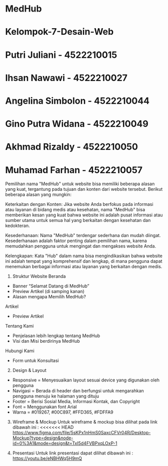# MedHub
# Kelompok-7-Desain-Web
# Putri Juliani - 4522210015
# Ihsan Nawawi - 4522210027
# Angelina Simbolon - 4522210044
# Gino Putra Widana - 4522210049
# Akhmad Rizaldy - 4522210050
# Muhamad Farhan - 4522210057

Pemilihan nama "MedHub" untuk website bisa memiliki beberapa alasan yang kuat, tergantung pada tujuan dan konten dari website tersebut. Berikut beberapa alasan yang mungkin:

Keterkaitan dengan Konten: Jika website Anda berfokus pada informasi atau layanan di bidang medis atau kesehatan, nama "MedHub" bisa memberikan kesan yang kuat bahwa website ini adalah pusat informasi atau sumber utama untuk semua hal yang berkaitan dengan kesehatan dan kedokteran.

Kesederhanaan: Nama "MedHub" terdengar sederhana dan mudah diingat. Kesederhanaan adalah faktor penting dalam pemilihan nama, karena memudahkan pengguna untuk mengingat dan mengakses website Anda.

Kelengkapan: Kata "Hub" dalam nama bisa mengindikasikan bahwa website ini adalah tempat yang komprehensif dan lengkap, di mana pengguna dapat menemukan berbagai informasi atau layanan yang berkaitan dengan medis.

1.	Struktur Website
Beranda
-	Banner “Selamat Datang di MedHub”
-	Preview Artikel (di samping kanan)
-	Alasan mengapa Memilih MedHub?
  
Artikel
-	Preview Artikel
  
Tentang Kami
-	Penjelasan lebih lengkap tentang MedHub
-	Visi dan Misi berdirinya MedHub

Hubungi Kami
-	Form untuk Konsultasi

2.	Design & Layout
-	Responsive = Menyesuaikan layout sesuai device yang digunakan oleh pengguna
-	Navigasi = Berada di header dan berfungsi untuk mengarahkan pengguna menuju ke halaman yang dituju
-	Footer = Berisi Sosial Media, Informasi Kontak, dan Copyright
-	Font = Menggunakan font Arial
-	Warna = #019267, #00C897, #FFD365, #FDFFA9

3.	Wireframe & Mockup
Untuk wireframe & mockup bisa dilihat pada link dibawah ini :
<<<<<<< HEAD
https://www.figma.com/file/5sKPx1nHmS0SaxcCFVr04R/Desktop-Mockup?type=design&node-id=0%3A1&mode=design&t=TxI5d4FVBPxqLOxP-1

4. Presentasi
Untuk link presentasi dapat dilihat dibawah ini :
https://youtu.be/eNBHWq5H9mQ
